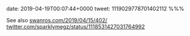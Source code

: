 date: 2019-04-19T00:07:44+0000
tweet: 1119029778701402112
%%%

See also [swanros.com/2019/04/15/402/](https://swanros.com/2019/04/15/402/) [twitter.com/sparklymegz/status/1118531427031764992](https://twitter.com/sparklymegz/status/1118531427031764992)
